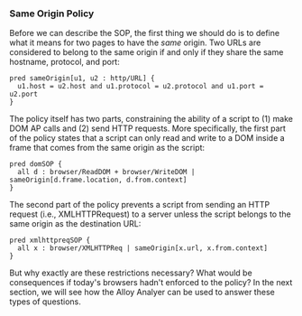 ### Same Origin Policy

Before we can describe the SOP, the first thing we should do is to define what it means for two pages to have the *same* origin. Two URLs are considered to belong to the same origin if and only if they share the same hostname, protocol, and port:
```
pred sameOrigin[u1, u2 : http/URL] {
  u1.host = u2.host and u1.protocol = u2.protocol and u1.port = u2.port
}
```
The policy itself has two parts, constraining the ability of a script to (1) make DOM AP calls and (2) send HTTP requests. More specifically, the first part of the policy states that a script can only read and write to a DOM inside a frame that comes from the same origin as the script:
```
pred domSOP {
  all d : browser/ReadDOM + browser/WriteDOM | sameOrigin[d.frame.location, d.from.context]
}
```
The second part of the policy prevents a script from sending an HTTP request (i.e., XMLHTTPRequest) to a server unless the script belongs to the same origin as the destination URL: 
```
pred xmlhttpreqSOP {
  all x : browser/XMLHTTPReq | sameOrigin[x.url, x.from.context]
}
```
But why exactly are these restrictions necessary? What would be consequences if today's browsers hadn't enforced to the policy? In the next section, we will see how the Alloy Analyer can be used to answer these types of questions.
